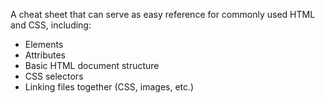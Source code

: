 A cheat sheet that can serve as easy reference for commonly used HTML and CSS, including:
* Elements
* Attributes
* Basic HTML document structure
* CSS selectors
* Linking files together (CSS, images, etc.)